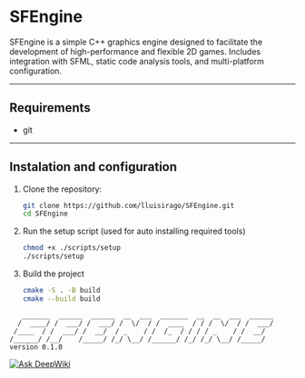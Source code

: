 # SFEngine

SFEngine is a simple C++ graphics engine designed to facilitate the development of high-performance and flexible 2D games. Includes integration with SFML, static code analysis tools, and multi-platform configuration.

---

## Requirements

- git

---

## Instalation and configuration

1. Clone the repository:
    ```bash
    git clone https://github.com/lluisirago/SFEngine.git
    cd SFEngine
    ```
2. Run the setup script (used for auto installing required tools)
    ```bash
    chmod +x ./scripts/setup
    ./scripts/setup
    ```
3. Build the project
    ```bash
    cmake -S . -B build
    cmake --build build
    ```


```
   _______  ______  ______  __  ___  _______  __  __  ___  ______
  /  ____/ /  ___/ /  ___/ /  \/  / /  ____  / / /  \/  / /  ___/
 /____  / /  ___/ /  __/  / _    / /  /_  / / / / _    / /  __/  
/______/ /__/    /_____/ /_/ \__/ /______/ /_/ /_/ \__/ /_____/  version 0.1.0
```

[![Ask DeepWiki](https://deepwiki.com/badge.svg)](https://deepwiki.com/lluisirago/SFEngine)
